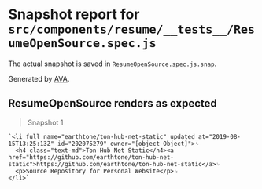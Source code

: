 # Snapshot report for `src/components/resume/__tests__/ResumeOpenSource.spec.js`

The actual snapshot is saved in `ResumeOpenSource.spec.js.snap`.

Generated by [AVA](https://avajs.dev).

## ResumeOpenSource renders as expected

> Snapshot 1

    `<li full_name="earthtone/ton-hub-net-static" updated_at="2019-08-15T13:25:13Z" id="202075279" owner="[object Object]">␊
      <h4 class="text-md">Ton Hub Net Static</h4><a href="https://github.com/earthtone/ton-hub-net-static">https://github.com/earthtone/ton-hub-net-static</a>␊
      <p>Source Repository for Personal Website</p>␊
    </li>`
